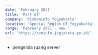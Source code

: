 ```yaml
---
date: 'February 2021'
title: 'Part of'
company: 'Diskominfo Yogyakarta'
location: 'Special Region Of Yogyakarta'
range: 'February 2021 - now '
url: 'https://kominfo.jogjakota.go.id/'
---
```


- pengelola ruang server
